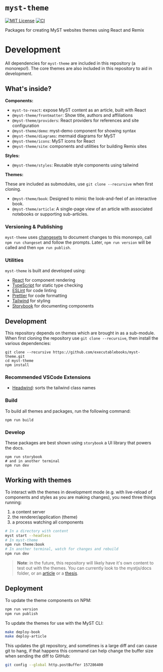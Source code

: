 # `myst-theme`

[![MIT License](https://img.shields.io/badge/license-MIT-blue.svg)](https://github.com/executablebooks/myst-theme/blob/main/LICENSE)
[![CI](https://github.com/executablebooks/myst-theme/workflows/CI/badge.svg)](https://github.com/executablebooks/myst-theme/actions)

Packages for creating MyST websites themes using React and Remix

# Development

All dependencies for `myst-theme` are included in this repository (a monorepo!).
The core themes are also included in this repository to aid in development.

## What's inside?

**Components:**

- `myst-to-react`: expose MyST content as an article, built with React
- `@myst-theme/frontmatter`: Show title, authors and affiliations
- `@myst-theme/providers`: React providers for references and site configuration
- `@myst-theme/demo`: myst-demo component for showing syntax
- `@myst-theme/diagrams`: mermaid diagrams for MyST
- `@myst-theme/icons`: MyST icons for React
- `@myst-theme/site`: components and utilities for building Remix sites

**Styles:**

- `@myst-theme/styles`: Reusable style components using tailwind

**Themes:**

These are included as submodules, use `git clone --recursive` when first cloning.

- `@myst-theme/book`: Designed to mimic the look-and-feel of an interactive book.
- `@myst-theme/article`: A single-page view of an article with associated notebooks or supporting sub-articles.

### Versioning & Publishing

`myst-theme` uses [changesets](https://github.com/changesets/changesets) to document changes to this monorepo, call `npm run changeset` and follow the prompts. Later, `npm run version` will be called and then `npm run publish`.

### Utilities

`myst-theme` is built and developed using:

- [React](https://reactjs.org/) for component rendering
- [TypeScript](https://www.typescriptlang.org/) for static type checking
- [ESLint](https://eslint.org/) for code linting
- [Prettier](https://prettier.io) for code formatting
- [Tailwind](https://tailwindcss.com/) for styling
- [Storybook](https://storybook.js.org/) for documenting components

## Development

This repository depends on themes which are brought in as a sub-module.
When first cloning the repository use `git clone --recursive`,
then install the various dependencies:

```
git clone --recursive https://github.com/executablebooks/myst-theme.git
cd myst-theme
npm install
```

### Recommended VSCode Extensions

- [Headwind](https://marketplace.visualstudio.com/items?itemName=heybourn.headwind): sorts the tailwind class names

### Build

To build all themes and packages, run the following command:

```
npm run build
```

### Develop

These packages are best shown using `storybook` a UI library that powers the docs.

```
npm run storybook
# and in another terminal
npm run dev
```

## Working with themes

To interact with the themes in development mode (e.g. with live-reload of components and styles as you are making changes), you need three things running:

1. a content server
2. the renderer/application (theme)
3. a process watching all components

```bash
# In a directory with content
myst start --headless
# In myst-theme
npm run theme:book
# In another terminal, watch for changes and rebuild
npm run dev
```

> **Note**: in the future, this repository will likely have it's own content to test out with the themes.
> You can currently look to the mystjs/docs folder, or an [article](https://github.com/simpeg/tle-finitevolume) or a [thesis](https://github.com/rowanc1/phd-thesis).

## Deployment

To update the theme components on NPM:

```bash
npm run version
npm run publish
```

To update the themes for use with the MyST CLI:

```bash
make deploy-book
make deploy-article
```

This updates the git repository, and sometimes is a large diff and can cause git to hang, if that happens this command can help change the buffer size when sending the diff to GitHub:

```bash
git config --global http.postBuffer 157286400
```
